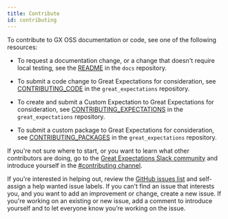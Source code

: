 ```yaml
---
title: Contribute
id: contributing
---
```


To contribute to GX OSS documentation or code, see one of the following resources:

- To request a documentation change, or a change that doesn't require local testing, see the [README](https://github.com/great-expectations/great_expectations/tree/develop/docs) in the `docs` repository.

- To submit a code change to Great Expectations for consideration, see [CONTRIBUTING_CODE](https://github.com/great-expectations/great_expectations/blob/develop/CONTRIBUTING_CODE.md) in the `great_expectations` repository.

- To create and submit a Custom Expectation to Great Expectations for consideration, see [CONTRIBUTING_EXPECTATIONS](https://github.com/great-expectations/great_expectations/blob/develop/CONTRIBUTING_EXPECTATIONS.md) in the `great_expectations` repository.

- To submit a custom package to Great Expectations for consideration, see [CONTRIBUTING_PACKAGES](https://github.com/great-expectations/great_expectations/blob/develop/CONTRIBUTING_PACKAGES.md) in the `great_expectations` repository.


If you're not sure where to start, or you want to learn what other contributors are doing, go to the [Great Expectations Slack community](https://greatexpectations.io/slack) and introduce yourself in the [#contributing channel](https://greatexpectationstalk.slack.com/archives/CV828B2UX).

If you're interested in helping out, review the [GitHub issues list](https://github.com/great-expectations/great_expectations/issues) and self-assign a help wanted issue labels. If you can't find an issue that interests you, and you want to add an improvement or change, create a new issue. If you're working on an existing or new issue, add a comment to introduce yourself and to let everyone know you’re working on the issue.